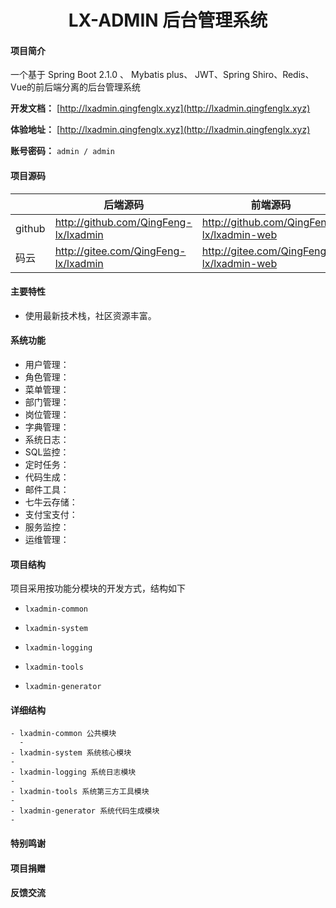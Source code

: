 <h1 style="text-align: center">LX-ADMIN 后台管理系统</h1>
<div style="text-align: center">
 
</div>

#### 项目简介
一个基于 Spring Boot 2.1.0 、 Mybatis plus、 JWT、Spring Shiro、Redis、Vue的前后端分离的后台管理系统

**开发文档：**  [http://lxadmin.qingfenglx.xyz](http://lxadmin.qingfenglx.xyz)

**体验地址：**  [http://lxadmin.qingfenglx.xyz](http://lxadmin.qingfenglx.xyz)

**账号密码：** `admin / admin`

#### 项目源码

|     |   后端源码  |   前端源码  |
|---  |--- | --- |
|  github   |  http://github.com/QingFeng-lx/lxadmin   |  http://github.com/QingFeng-lx/lxadmin-web   |
|  码云   |  http://gitee.com/QingFeng-lx/lxadmin   |  http://gitee.com/QingFeng-lx/lxadmin-web   |

#### 主要特性
- 使用最新技术栈，社区资源丰富。

####  系统功能
- 用户管理： 
- 角色管理： 
- 菜单管理： 
- 部门管理： 
- 岗位管理： 
- 字典管理： 
- 系统日志： 
- SQL监控： 
- 定时任务： 
- 代码生成： 
- 邮件工具： 
- 七牛云存储： 
- 支付宝支付： 
- 服务监控： 
- 运维管理： 

#### 项目结构
项目采用按功能分模块的开发方式，结构如下

- `lxadmin-common`  

- `lxadmin-system`  

- `lxadmin-logging`  

- `lxadmin-tools`  

- `lxadmin-generator`  

#### 详细结构

```
- lxadmin-common 公共模块
  -
- lxadmin-system 系统核心模块
-
- lxadmin-logging 系统日志模块
-
- lxadmin-tools 系统第三方工具模块
-
- lxadmin-generator 系统代码生成模块
-
```
#### 特别鸣谢

#### 项目捐赠

#### 反馈交流